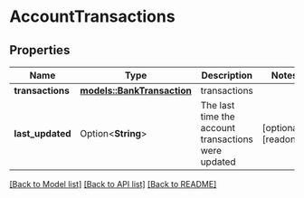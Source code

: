 # AccountTransactions

## Properties

| Name             | Type                                              | Description                                         | Notes                |
| ---------------- | ------------------------------------------------- | --------------------------------------------------- | -------------------- |
| **transactions** | [**models::BankTransaction**](BankTransaction.md) | transactions                                        |
| **last_updated** | Option<**String**>                                | The last time the account transactions were updated | [optional][readonly] |

[[Back to Model list]](../README.md#documentation-for-models) [[Back to API list]](../README.md#documentation-for-api-endpoints) [[Back to README]](../README.md)
